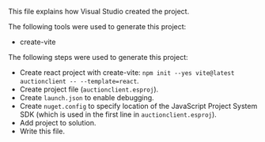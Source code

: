 This file explains how Visual Studio created the project.

The following tools were used to generate this project:
- create-vite

The following steps were used to generate this project:
- Create react project with create-vite: `npm init --yes vite@latest auctionclient -- --template=react`.
- Create project file (`auctionclient.esproj`).
- Create `launch.json` to enable debugging.
- Create `nuget.config` to specify location of the JavaScript Project System SDK (which is used in the first line in `auctionclient.esproj`).
- Add project to solution.
- Write this file.
